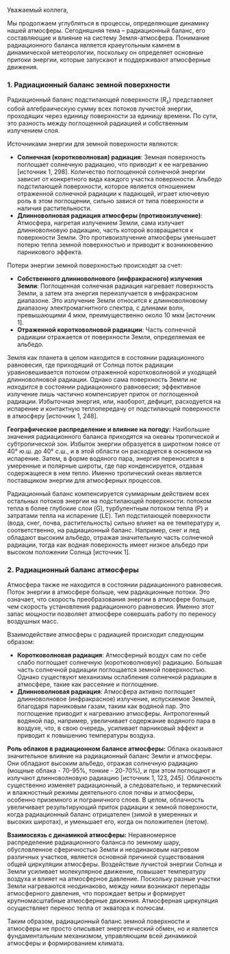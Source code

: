 Уважаемый коллега,

Мы продолжаем углубляться в процессы, определяющие динамику нашей атмосферы. Сегодняшняя тема – радиационный баланс, его составляющие и влияние на систему Земля-атмосфера. Понимание радиационного баланса является краеугольным камнем в динамической метеорологии, поскольку он определяет основные притоки энергии, которые запускают и поддерживают атмосферные движения.

### 1. Радиационный баланс земной поверхности

Радиационный баланс подстилающей поверхности ($R_s$) представляет собой алгебраическую сумму всех потоков лучистой энергии, проходящих через единицу поверхности за единицу времени. По сути, это разность между поглощенной радиацией и собственным излучением слоя.

Источниками энергии для земной поверхности являются:

* **Солнечная (коротковолновая) радиация**: Земная поверхность поглощает солнечную радиацию, что приводит к ее нагреванию [источник 1, 298]. Количество поглощенной солнечной энергии зависит от конкретного вида каждого участка поверхности. Альбедо подстилающей поверхности, которое является отношением отраженной солнечной радиации к падающей, играет ключевую роль в этом поглощении, сильно завися от типа поверхности и наличия растительности.
* **Длинноволновая радиация атмосферы (противоизлучение)**: Атмосфера, нагретая излучением Земли, сама излучает длинноволновую радиацию, часть которой возвращается к поверхности Земли. Это противоизлучение атмосферы уменьшает потерю тепла земной поверхностью и приводит к возникновению парникового эффекта.

Потери энергии земной поверхностью происходят за счет:

* **Собственного длинноволнового (инфракрасного) излучения Земли**: Поглощенная солнечная радиация нагревает поверхность Земли, а затем эта энергия переизлучается в инфракрасном диапазоне. Это излучение Земли относится к длинноволновому диапазону электромагнитного спектра, с длинами волн, превышающими 4 мкм, преимущественно около 10 мкм [источник 1].
* **Отраженной коротковолновой радиации**: Часть солнечной радиации отражается от поверхности Земли, определяемая ее альбедо.

Земля как планета в целом находится в состоянии радиационного равновесия, где приходящий от Солнца поток радиации уравновешивается потоком отраженной коротковолновой и уходящей длинноволновой радиации. Однако сама поверхность Земли *не находится* в состоянии радиационного равновесия; эффективное излучение лишь частично компенсирует приток от поглощенной радиации. Избыточная энергия, или, наоборот, дефицит, расходуется на испарение и контактную теплопередачу от подстилающей поверхности в атмосферу [источник 1, 248].

**Географическое распределение и влияние на погоду:**
Наибольшие значения радиационного баланса приходятся на океаны тропической и субтропической зон. Избыток энергии образуется в широтном поясе от 40° ю.ш. до 40° с.ш., и в этой области он расходуется в основном на испарение. Затем, в форме водяного пара, энергия переносится в умеренные и полярные широты, где пар конденсируется, отдавая содержащееся в нем тепло. Именно тропический океан является поставщиком энергии для атмосферных процессов.

Радиационный баланс компенсируется суммарным действием всех остальных потоков энергии на подстилающей поверхности: потоком тепла в более глубокие слои (G), турбулентным потоком тепла (P) и затратами тепла на испарение (LE). Тип подстилающей поверхности (вода, снег, почва, растительность) сильно влияет на ее температуру и, соответственно, на радиационный баланс. Например, снег и лед обладают высоким альбедо, отражая значительную часть солнечной радиации, тогда как водная поверхность имеет низкое альбедо при высоком положении Солнца [источник 1].

### 2. Радиационный баланс атмосферы

Атмосфера также не находится в состоянии радиационного равновесия. Поток энергии в атмосфере больше, чем радиационные потоки. Это означает, что скорость преобразования энергии в атмосфере больше, чем скорость установления радиационного равновесия. Именно этот запас мощности позволяет атмосфере совершать работу по переносу воздушных масс.

Взаимодействие атмосферы с радиацией происходит следующим образом:

* **Коротковолновая радиация**: Атмосферный воздух сам по себе слабо поглощает солнечную (коротковолновую) радиацию. Большая часть солнечной радиации поглощается земной поверхностью. Однако существуют механизмы ослабления солнечной радиации в атмосфере, такие как рассеяние и поглощение.
* **Длинноволновая радиация**: Атмосфера активно поглощает длинноволновое (инфракрасное) излучение, испускаемое Землей, благодаря парниковым газам, таким как водяной пар. Это поглощение приводит к нагреванию атмосферы. Антропогенный водяной пар, например, увеличивает содержание водяного пара в воздухе, что, в свою очередь, усиливает парниковый эффект и приводит к повышению температуры воздуха.

**Роль облаков в радиационном балансе атмосферы:**
Облака оказывают значительное влияние на радиационный баланс Земли и атмосферы. Они обладают высоким альбедо, отражая солнечную радиацию (мощные облака - 70-95%, тонкие - 20-70%), и при этом поглощают и излучают длинноволновую радиацию [источник 1, 123, 245]. Облачность существенно изменяет радиационный, а следовательно, и термический и влажностный режимы деятельного слоя почвы и атмосферы, особенно приземного и пограничного слоев. В целом, облачность увеличивает результирующий приток радиации к земной поверхности, когда радиационный баланс отрицателен (зимой в умеренных и высоких широтах), и уменьшает его, когда он положителен (летом).

**Взаимосвязь с динамикой атмосферы:**
Неравномерное распределение радиационного баланса по земному шару, обусловленное сферичностью Земли и неодинаковым нагревом различных участков, является основной причиной существования общей циркуляции атмосферы. Воздействие лучистой энергии Солнца и Земли усиливает молекулярное движение, повышает температуру воздуха и влияет на атмосферное давление. Поскольку разные участки Земли нагреваются неодинаково, между ними возникают перепады атмосферного давления, что порождает ветры и формирует крупномасштабные атмосферные движения. Атмосферная циркуляция осуществляет перенос тепла от экватора к полюсам.

Таким образом, радиационный баланс земной поверхности и атмосферы не просто описывает энергетический обмен, но и является фундаментальным механизмом, управляющим всей динамикой атмосферы и формированием климата.
